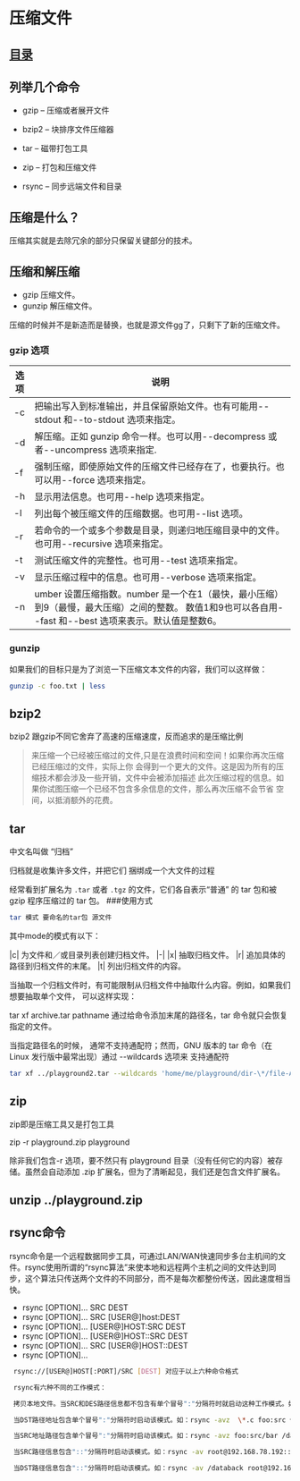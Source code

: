 # 压缩文件
## [目录](.https://github.com/shgopher/GOFamily/tree/master/%E5%85%A5%E9%97%A8%E7%AF%87/%E6%93%8D%E4%BD%9C%E7%B3%BB%E7%BB%9F/shell)
## 列举几个命令
- gzip – 压缩或者展开文件

- bzip2 – 块排序文件压缩器

- tar – 磁带打包工具

- zip – 打包和压缩文件

- rsync – 同步远端文件和目录

## 压缩是什么？
压缩其实就是去除冗余的部分只保留关键部分的技术。
## 压缩和解压缩
- gzip 压缩文件。
- gunzip 解压缩文件。

压缩的时候并不是新造而是替换，也就是源文件gg了，只剩下了新的压缩文件。

### gzip 选项

|选项|	说明|
|-|-|
|-c|	把输出写入到标准输出，并且保留原始文件。也有可能用--stdout 和--to-stdout 选项来指定。
|-d|	解压缩。正如 gunzip 命令一样。也可以用--decompress 或者--uncompress 选项来指定.
|-f|	强制压缩，即使原始文件的压缩文件已经存在了，也要执行。也可以用--force 选项来指定。
|-h|	显示用法信息。也可用--help 选项来指定。
|-l|	列出每个被压缩文件的压缩数据。也可用--list 选项。
|-r|	若命令的一个或多个参数是目录，则递归地压缩目录中的文件。也可用--recursive 选项来指定。
|-t|	测试压缩文件的完整性。也可用--test 选项来指定。
|-v|	显示压缩过程中的信息。也可用--verbose 选项来指定。
|-n|umber	设置压缩指数。number 是一个在1（最快，最小压缩）到9（最慢，最大压缩）之间的整数。 数值1和9也可以各自用--fast 和--best 选项来表示。默认值是整数6。

### gunzip

如果我们的目标只是为了浏览一下压缩文本文件的内容，我们可以这样做：

```bash
gunzip -c foo.txt | less

```
## bzip2
bzip2 跟gzip不同它舍弃了高速的压缩速度，反而追求的是压缩比例

> 来压缩一个已经被压缩过的文件,只是在浪费时间和空间！如果你再次压缩已经压缩过的文件，实际上你 会得到一个更大的文件。这是因为所有的压缩技术都会涉及一些开销，文件中会被添加描述 此次压缩过程的信息。如果你试图压缩一个已经不包含多余信息的文件，那么再次压缩不会节省 空间，以抵消额外的花费。
## tar

中文名叫做 “归档”

归档就是收集许多文件，并把它们 捆绑成一个大文件的过程

经常看到扩展名为 `.tar` 或者 `.tgz` 的文件，它们各自表示“普通” 的 tar 包和被 gzip 程序压缩过的 tar 包。
###使用方式

```bash
tar 模式 要命名的tar包 源文件
```
其中mode的模式有以下：

|c|	为文件和／或目录列表创建归档文件。
|-|
|x|	抽取归档文件。
|r|	追加具体的路径到归档文件的末尾。
|t|	列出归档文件的内容。

当抽取一个归档文件时，有可能限制从归档文件中抽取什么内容。例如，如果我们想要抽取单个文件， 可以这样实现：

tar xf archive.tar pathname
通过给命令添加末尾的路径名，tar 命令就只会恢复指定的文件。

当指定路径名的时候， 通常不支持通配符；然而，GNU 版本的 tar 命令（在 Linux 发行版中最常出现）通过 --wildcards 选项来 支持通配符
```bash
tar xf ../playground2.tar --wildcards 'home/me/playground/dir-\*/file-A'
```

## zip

zip即是压缩工具又是打包工具

zip -r playground.zip playground

除非我们包含-r 选项，要不然只有 playground 目录（没有任何它的内容）被存储。虽然会自动添加 .zip 扩展名，但为了清晰起见，我们还是包含文件扩展名。
## unzip ../playground.zip
## rsync命令

rsync命令是一个远程数据同步工具，可通过LAN/WAN快速同步多台主机间的文件。rsync使用所谓的“rsync算法”来使本地和远程两个主机之间的文件达到同步，这个算法只传送两个文件的不同部分，而不是每次都整份传送，因此速度相当快。

- rsync [OPTION]... SRC DEST
- rsync [OPTION]... SRC [USER@]host:DEST
- rsync [OPTION]... [USER@]HOST:SRC DEST
- rsync [OPTION]... [USER@]HOST::SRC DEST
- rsync [OPTION]... SRC [USER@]HOST::DEST
- rsync [OPTION]...
```bash
 rsync://[USER@]HOST[:PORT]/SRC [DEST] 对应于以上六种命令格式

 rsync有六种不同的工作模式：

 拷贝本地文件。当SRC和DES路径信息都不包含有单个冒号":"分隔符时就启动这种工作模式。如：rsync -a /data /backup 使用一个远程shell程序(如rsh、ssh)来实现将本地机器的内容拷贝到远程机器。

 当DST路径地址包含单个冒号":"分隔符时启动该模式。如：rsync -avz  \*.c foo:src 使用一个远程shell程序(如rsh、ssh)来实现将远程机器的内容拷贝到本地机器。

 当SRC地址路径包含单个冒号":"分隔符时启动该模式。如：rsync -avz foo:src/bar /data 从远程rsync服务器中拷贝文件到本地机。

 当SRC路径信息包含"::"分隔符时启动该模式。如：rsync -av root@192.168.78.192::www /databack 从本地机器拷贝文件到远程rsync服务器中。

 当DST路径信息包含"::"分隔符时启动该模式。如：rsync -av /databack root@192.168.78.192::www 列远程机的文件列表。这类似于rsync传输，不过只要在命令中省略掉本地机信息即可。如：rsync -v rsync://192.168.78.192/www
```
